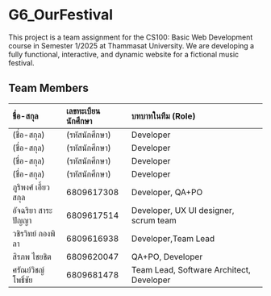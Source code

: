 # G6_OurFestival

This project is a team assignment for the CS100: Basic Web Development course in Semester 1/2025 at Thammasat University. We are developing a fully functional, interactive, and dynamic website for a fictional music festival.

## Team Members

| ชื่อ-สกุล | เลขทะเบียนนักศึกษา | บทบาทในทีม (Role) |
| :--- | :--- | :--- |
| (ชื่อ-สกุล) | (รหัสนักศึกษา) | Developer |
| (ชื่อ-สกุล) | (รหัสนักศึกษา) | Developer |
| (ชื่อ-สกุล) | (รหัสนักศึกษา) | Developer |
| (ชื่อ-สกุล) | (รหัสนักศึกษา) | Developer |
| ภูริพงศ์ เอี้ยวสกุล | 6809617308 | Developer, QA+PO|
| อัจฉริยา สาระปัญญา | 6809617514 | Developer, UX UI designer, scrum team |
| วชิรวิทย์ กองพิลา | 6809616938 | Developer,Team Lead |
| สิรภพ ไชยชิต | 6809620047 | QA+PO, Developer |
| ศรัณย์วิชญ์ โพธิ์ชัย | 6809681478 | Team Lead, Software Architect, Developer |
